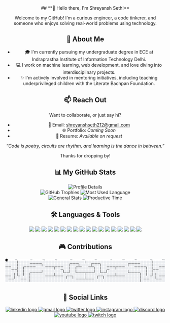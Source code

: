 <div align="center">
## **👋 Hello there, I'm Shreyansh Seth!**

Welcome to my GitHub! I'm a curious engineer, a code tinkerer, and someone who enjoys solving real-world problems using technology.

## 🧠 About Me
- 🎓 I'm currently pursuing my undergraduate degree in ECE at Indraprastha Institute of Information Technology Delhi.
- 💻 I work on machine learning, web development, and love diving into interdisciplinary projects.
- ✨ I'm actively involved in mentoring initiatives, including teaching underprivileged children with the Literate Bachpan Foundation.

## 📫 Reach Out
Want to collaborate, or just say hi?
- 📧 Email: shreyanshseth212@gmail.com
- 🌐 Portfolio: *Coming Soon*
- 📄 Resume: *Available on request*

_“Code is poetry, circuits are rhythm, and learning is the dance in between.”_

Thanks for dropping by!

## 📊 My GitHub Stats

<img alt="Profile Details" src="https://github-profile-summary-cards.vercel.app/api/cards/profile-details?username=ShreyanshSeth26&theme=dracula" />

<br/>

<img src="https://github-profile-trophy.vercel.app/?username=ShreyanshSeth26&theme=dracula&no-frame=true&margin-w=10" alt="GitHub Trophies" />
<img alt="Most Used Language" src="https://github-profile-summary-cards.vercel.app/api/cards/most-commit-language?username=ShreyanshSeth26&theme=dracula" />

<br/>

<img alt="General Stats" src="https://github-profile-summary-cards.vercel.app/api/cards/stats?username=ShreyanshSeth26&theme=dracula" />
<img alt="Productive Time" src="https://github-profile-summary-cards.vercel.app/api/cards/productive-time?username=ShreyanshSeth26&theme=dracula" />

## 🛠️ Languages & Tools

<div align="center">
  <img src="https://cdn.jsdelivr.net/gh/devicons/devicon/icons/python/python-original-wordmark.svg" height="40" />
  <img src="https://cdn.jsdelivr.net/gh/devicons/devicon/icons/cplusplus/cplusplus-original.svg" height="40" />
  <img src="https://cdn.jsdelivr.net/gh/devicons/devicon/icons/java/java-original-wordmark.svg" height="40" />
  <img src="https://cdn.jsdelivr.net/gh/devicons/devicon/icons/c/c-original.svg" height="40" />
  <img src="https://cdn.jsdelivr.net/gh/devicons/devicon/icons/javascript/javascript-plain.svg" height="40" />
  <img src="https://cdn.jsdelivr.net/gh/devicons/devicon/icons/mysql/mysql-original-wordmark.svg" height="40" />
  <img src="https://cdn.jsdelivr.net/gh/devicons/devicon/icons/opencv/opencv-original-wordmark.svg" height="40" />
  <img src="https://cdn.jsdelivr.net/gh/devicons/devicon/icons/tensorflow/tensorflow-original.svg" height="40" />
  <img src="https://cdn.jsdelivr.net/gh/devicons/devicon/icons/pandas/pandas-original-wordmark.svg" height="40" />
  <img src="https://cdn.jsdelivr.net/gh/devicons/devicon/icons/react/react-original-wordmark.svg" height="40" />
  <img src="https://cdn.jsdelivr.net/gh/devicons/devicon/icons/spring/spring-original-wordmark.svg" height="40" />
  <img src="https://cdn.jsdelivr.net/gh/devicons/devicon/icons/flask/flask-original-wordmark.svg" height="40" />
  <img src="https://cdn.jsdelivr.net/gh/devicons/devicon/icons/arduino/arduino-original-wordmark.svg" height="40" />
  <img src="https://cdn.jsdelivr.net/gh/devicons/devicon/icons/figma/figma-original.svg" height="40" />
  <img src="https://cdn.jsdelivr.net/gh/devicons/devicon/icons/latex/latex-original.svg" height="40" />
  <img src="https://cdn.jsdelivr.net/gh/devicons/devicon/icons/aftereffects/aftereffects-original.svg" height="40" />
  <img src="https://cdn.jsdelivr.net/gh/devicons/devicon/icons/premierepro/premierepro-original.svg" height="40" />
  <img src="https://cdn.jsdelivr.net/gh/devicons/devicon/icons/photoshop/photoshop-plain.svg" height="40" />
</div>

## 🎮 Contributions

<picture>
  <source media="(prefers-color-scheme: dark)" srcset="https://raw.githubusercontent.com/ShreyanshSeth26/ShreyanshSeth26/output/pacman-contribution-graph-dark.svg">
  <source media="(prefers-color-scheme: light)" srcset="https://raw.githubusercontent.com/ShreyanshSeth26/ShreyanshSeth26/output/pacman-contribution-graph.svg">
  <img alt="pacman contribution graph" src="https://raw.githubusercontent.com/ShreyanshSeth26/ShreyanshSeth26/output/pacman-contribution-graph.svg">
</picture>

## 🔗 Social Links

<div align="center">
  <a href="https://www.linkedin.com/in/shreyansh-seth-0b430a307/" target="_blank">
    <img src="https://raw.githubusercontent.com/maurodesouza/profile-readme-generator/master/src/assets/icons/social/linkedin/default.svg" width="52" height="40" alt="linkedin logo" />
  </a>
  <a href="mailto:shreyanshseth212@gmail.com" target="_blank">
    <img src="https://raw.githubusercontent.com/maurodesouza/profile-readme-generator/master/src/assets/icons/social/gmail/default.svg" width="52" height="40" alt="gmail logo" />
  </a>
  <a href="https://x.com/ShreyanshSeth26" target="_blank">
    <img src="https://raw.githubusercontent.com/maurodesouza/profile-readme-generator/master/src/assets/icons/social/twitter/default.svg" width="52" height="40" alt="twitter logo" />
  </a>
  <a href="https://www.instagram.com/shreyanshseth_/?__pwa=1" target="_blank">
    <img src="https://raw.githubusercontent.com/maurodesouza/profile-readme-generator/master/src/assets/icons/social/instagram/default.svg" width="52" height="40" alt="instagram logo" />
  </a>
  <a href="https://discordapp.com/users/shadowxd2609" target="_blank">
    <img src="https://raw.githubusercontent.com/maurodesouza/profile-readme-generator/master/src/assets/icons/social/discord/default.svg" width="52" height="40" alt="discord logo" />
  </a>
  <a href="https://www.youtube.com/@shadowxd3643/featured" target="_blank">
    <img src="https://raw.githubusercontent.com/maurodesouza/profile-readme-generator/master/src/assets/icons/social/youtube/default.svg" width="52" height="40" alt="youtube logo" />
  </a>
  <a href="https://www.twitch.tv/shadowxd2609" target="_blank">
    <img src="https://raw.githubusercontent.com/maurodesouza/profile-readme-generator/master/src/assets/icons/social/twitch/default.svg" width="52" height="40" alt="twitch logo" />
  </a>
</div>
</div>
